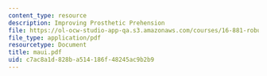 ```yaml
---
content_type: resource
description: Improving Prosthetic Prehension
file: https://ol-ocw-studio-app-qa.s3.amazonaws.com/courses/16-881-robust-system-design-summer-1998/c7ac8a1d828ba514186f48245ac9b2b9_maui.pdf
file_type: application/pdf
resourcetype: Document
title: maui.pdf
uid: c7ac8a1d-828b-a514-186f-48245ac9b2b9
---
```

